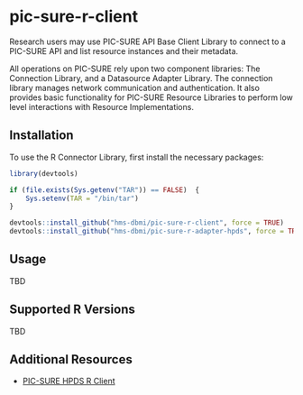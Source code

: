 # pic-sure-r-client
Research users may use PIC-SURE API Base Client Library to connect to a PIC-SURE API and list resource instances and their metadata.

All operations on PIC-SURE rely upon two component libraries: The Connection Library, and a Datasource Adapter Library. The connection library manages network communication and authentication. It also provides basic functionality for PIC-SURE Resource Libraries to perform low level interactions with Resource Implementations.
## Installation
To use the R Connector Library, first install the necessary packages:

```R
library(devtools)

if (file.exists(Sys.getenv("TAR")) == FALSE)  {
    Sys.setenv(TAR = "/bin/tar")
}

devtools::install_github("hms-dbmi/pic-sure-r-client", force = TRUE)
devtools::install_github("hms-dbmi/pic-sure-r-adapter-hpds", force = TRUE)
```
## Usage
TBD
## Supported R Versions
TBD
## Additional Resources
* [PIC-SURE HPDS R Client](https://github.com/hms-dbmi/pic-sure-r-adapter-hpds "PIC-SURE HPDS R Library")
